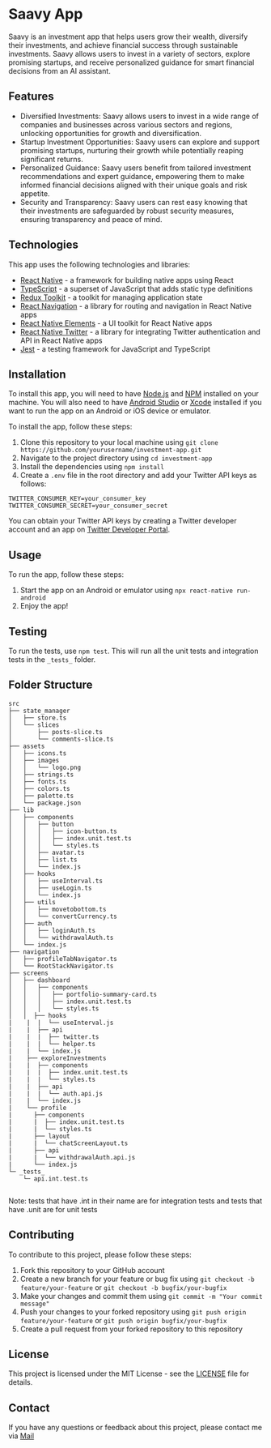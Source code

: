 # Saavy App

Saavy is an investment app that helps users grow their wealth, diversify their investments, and achieve financial success through sustainable investments. Saavy allows users to invest in a variety of sectors, explore promising startups, and receive personalized guidance for smart financial decisions from an AI assistant.

## Features

- Diversified Investments: Saavy allows users to invest in a wide range of companies and businesses across various sectors and regions, unlocking opportunities for growth and diversification.
- Startup Investment Opportunities: Saavy users can explore and support promising startups, nurturing their growth while potentially reaping significant returns.
- Personalized Guidance: Saavy users benefit from tailored investment recommendations and expert guidance, empowering them to make informed financial decisions aligned with their unique goals and risk appetite.
- Security and Transparency: Saavy users can rest easy knowing that their investments are safeguarded by robust security measures, ensuring transparency and peace of mind.

## Technologies

This app uses the following technologies and libraries:

- [React Native](https://reactnative.dev) - a framework for building native apps using React
- [TypeScript](https://www.typescriptlang.org) - a superset of JavaScript that adds static type definitions
- [Redux Toolkit](https://redux-toolkit.js.org) - a toolkit for managing application state
- [React Navigation](https://reactnavigation.org) - a library for routing and navigation in React Native apps
- [React Native Elements](https://reactnativeelements.com) - a UI toolkit for React Native apps
- [React Native Twitter](https://github.com/GoldenOwlAsia/react-native-twitter) - a library for integrating Twitter authentication and API in React Native apps
- [Jest](https://jestjs.io) - a testing framework for JavaScript and TypeScript

## Installation

To install this app, you will need to have [Node.js](https://nodejs.org) and [NPM](https://yarnpkg.com) installed on your machine. You will also need to have [Android Studio](https://developer.android.com/studio) or [Xcode](https://developer.apple.com/xcode) installed if you want to run the app on an Android or iOS device or emulator.

To install the app, follow these steps:

1. Clone this repository to your local machine using `git clone https://github.com/yourusername/investment-app.git`
2. Navigate to the project directory using `cd investment-app`
3. Install the dependencies using `npm install`
4. Create a `.env` file in the root directory and add your Twitter API keys as follows:

```text
TWITTER_CONSUMER_KEY=your_consumer_key
TWITTER_CONSUMER_SECRET=your_consumer_secret
```

You can obtain your Twitter API keys by creating a Twitter developer account and an app on [Twitter Developer Portal](https://developer.twitter.com).

## Usage

To run the app, follow these steps:

1. Start the app on an Android or emulator using `npx react-native run-android`
2. Enjoy the app!

## Testing

To run the tests, use `npm test`. This will run all the unit tests and integration tests in the `_tests_` folder.

## Folder Structure

```text
src
├── state_manager
│   ├── store.ts
│   └── slices
│       ├── posts-slice.ts
│       └── comments-slice.ts
├── assets
│   ├── icons.ts
│   ├── images
│   │   └── logo.png
│   ├── strings.ts
│   ├── fonts.ts
│   ├── colors.ts
│   ├── palette.ts
│   └── package.json
├── lib
│   ├── components
│   │   ├── button
│   │   │   ├── icon-button.ts
│   │   │   ├── index.unit.test.ts
│   │   │   └── styles.ts
│   │   ├── avatar.ts
│   │   ├── list.ts
│   │   └── index.js
│   ├── hooks
│   │   ├── useInterval.ts
│   │   ├── useLogin.ts
│   │   └── index.js
│   ├── utils
│   │   ├── movetobottom.ts
│   │   └── convertCurrency.ts
│   ├── auth
│   │   ├── loginAuth.ts
│   │   └── withdrawalAuth.ts
│   └── index.js
├── navigation
│   ├── profileTabNavigator.ts
│   └── RootStackNavigator.ts
├── screens
│   ├── dashboard
│   │   ├── components
│   │   │   ├── portfolio-summary-card.ts
│   │   │   ├── index.unit.test.ts
│   │   │   └── styles.ts
│   │  ├── hooks 
|    |  |  └── useInterval.js 
|    |  ├── api 
|    |  |  ├── twitter.ts 
|    |  |  └── helper.ts 
|    |  └── index.js 
|    ├── exploreInvestments 
|    |  ├── components 
|    |  |  ├── index.unit.test.ts 
|    |  |  └── styles.ts 
|    |  ├── api  
|    |  |  └── auth.api.js  
|    |  └── index.js  
|    └── profile  
|      ├── components  
|      |  ├── index.unit.test.ts  
|      |  └── styles.ts  
|      ├── layout  
|      |  └── chatScreenLayout.ts  
|      ├── api   
|      |  └── withdrawalAuth.api.js   
|      └── index.js  
└─ _tests_
    └─ api.int.test.ts


```

Note: tests that have .int in their name are for integration tests and tests that have .unit are for unit tests

## Contributing

To contribute to this project, please follow these steps:

1. Fork this repository to your GitHub account
2. Create a new branch for your feature or bug fix using `git checkout -b feature/your-feature` or `git checkout -b bugfix/your-bugfix`
3. Make your changes and commit them using `git commit -m "Your commit message"`
4. Push your changes to your forked repository using `git push origin feature/your-feature` or `git push origin bugfix/your-bugfix`
5. Create a pull request from your forked repository to this repository

## License

This project is licensed under the MIT License - see the [LICENSE](LICENSE) file for details.

## Contact

If you have any questions or feedback about this project, please contact me via [Mail](olasunkanmiidris15@email.com)
